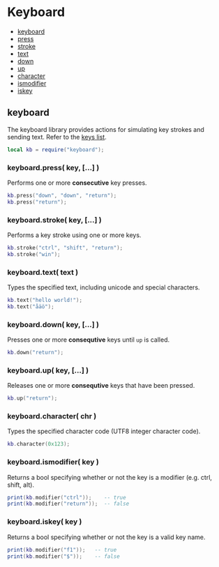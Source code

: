 ﻿
# Keyboard
* [keyboard](#keyboard-1)
* [press](#keyboardpress-key--)
* [stroke](#keyboardstroke-key--)
* [text](#keyboardtext-text-)
* [down](#keyboarddown-key--)
* [up](#keyboardup-key--)
* [character](#keyboardcharacter-chr-)
* [ismodifier](#keyboardismodifier-key-)
* [iskey](#keyboardiskey-key-)



## keyboard
The keyboard library provides actions for simulating key strokes and sending text. Refer to the [keys list](/res/keys.md).

````lua
local kb = require("keyboard");
````



### keyboard.press( key, [...] )
Performs one or more **consecutive** key presses.

````lua
kb.press("down", "down", "return");
kb.press("return");
````

	

### keyboard.stroke( key, [...] )
Performs a key stroke using one or more keys.

````lua
kb.stroke("ctrl", "shift", "return");
kb.stroke("win");
````



### keyboard.text( text )
Types the specified text, including unicode and special characters.

````lua
kb.text("hello world!");
kb.text("åäö");
````



### keyboard.down( key, [...] )
Presses one or more **consequtive** keys until ``up`` is called.

````lua
kb.down("return");
````



### keyboard.up( key, [...] )
Releases one or more **consequtive** keys that have been pressed.

````lua
kb.up("return");
````


### keyboard.character( chr )
Types the specified character code (UTF8 integer character code).

````lua
kb.character(0x123);
````



### keyboard.ismodifier( key )
Returns a bool specifying whether or not the key is a modifier (e.g. ctrl, shift, alt).

````lua
print(kb.modifier("ctrl"));    -- true
print(kb.modifier("return"));  -- false
````



### keyboard.iskey( key )
Returns a bool specifying whether or not the key is a valid key name.

````lua
print(kb.modifier("f1"));   -- true
print(kb.modifier("$"));    -- false
````


